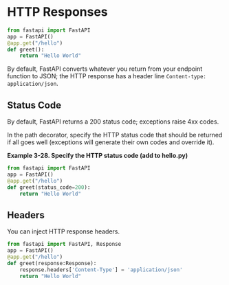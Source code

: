 # HTTP Responses

```py
from fastapi import FastAPI
app = FastAPI()
@app.get("/hello")
def greet():
	return "Hello World"
```

By default, FastAPI converts whatever you return from your endpoint function to JSON; the HTTP response has a header line `Content-type: application/json`.

## Status Code
By default, FastAPI returns a 200 status code; exceptions raise 4xx codes.

In the path decorator, specify the HTTP status code that should be returned if all goes well (exceptions will generate their own codes and override it).

**Example 3-28. Specify the HTTP status code (add to hello.py)**

```py
from fastapi import FastAPI
app = FastAPI()
@app.get("/hello")
def greet(status_code=200):
	return "Hello World"
```


## Headers

You can inject HTTP response headers.
```py
from fastapi import FastAPI, Response
app = FastAPI()
@app.get("/hello")
def greet(response:Response):
	response.headers['Content-Type'] = 'application/json'
	return "Hello World"
```


